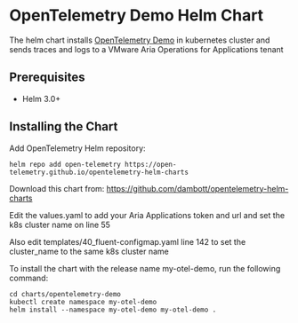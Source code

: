 # OpenTelemetry Demo Helm Chart

The helm chart installs [OpenTelemetry Demo](https://github.com/open-telemetry/opentelemetry-demo)
in kubernetes cluster and sends traces and logs to a VMware Aria Operations for Applications tenant

## Prerequisites

- Helm 3.0+

## Installing the Chart

Add OpenTelemetry Helm repository:

```console
helm repo add open-telemetry https://open-telemetry.github.io/opentelemetry-helm-charts
```
Download this chart from: https://github.com/dambott/opentelemetry-helm-charts

Edit the values.yaml to add your Aria Applications token and url and set the k8s cluster name on line 55

Also edit templates/40_fluent-configmap.yaml line 142 to set the cluster_name to the same k8s cluster name

To install the chart with the release name my-otel-demo, run the following command:

```console
cd charts/opentelemetry-demo
kubectl create namespace my-otel-demo
helm install --namespace my-otel-demo my-otel-demo .
```
